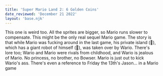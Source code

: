 ```yaml
---
title: 'Super Mario Land 2: 6 Golden Coins'
date_reviewed: 'December 21 2022'
layout: 'base.njk'
---
```


This one is weird too. All the sprites are bigger, so Mario runs slower to
compensate. This might be the only real sequel Mario game. The story is
that while Mario was fucking around in the last game, his private island
(🤔), which has a giant robot of himself (🤔), was taken over by Wario.
There's lore too; Wario and Mario were rivals from childhood, and Wario is
jealous of Mario. No princess, no brother, no Bowser. Mario is just out to
kick Wario's ass. There's even a reference to Friday the 13th's Jason...
in a Mario game